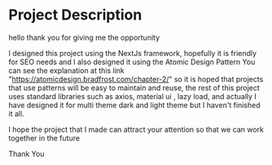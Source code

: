 # Project Description

hello thank you for giving me the opportunity

I designed this project using the NextJs framework, hopefully it is friendly for SEO needs and I also designed it using the Atomic Design Pattern
You can see the explanation at this link "https://atomicdesign.bradfrost.com/chapter-2/" so it is hoped that projects that use patterns will be easy to maintain and reuse, the rest of this project uses standard libraries such as axios, material ui , lazy load, and actually I have designed it for multi theme dark and light theme but I haven't finished it all.

I hope the project that I made can attract your attention so that we can work together in the future

Thank You
